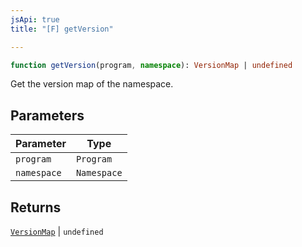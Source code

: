 ```yaml
---
jsApi: true
title: "[F] getVersion"

---
```

```ts
function getVersion(program, namespace): VersionMap | undefined
```

Get the version map of the namespace.

## Parameters

| Parameter | Type |
| ------ | ------ |
| `program` | `Program` |
| `namespace` | `Namespace` |

## Returns

[`VersionMap`](../classes/VersionMap.md) \| `undefined`
